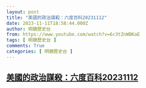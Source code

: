 ```yaml
---
layout: post
title: "美國的政治謀殺：六度百科20231112"
date: 2023-11-11T18:58:44.000Z
author: 明鏡歷史台
from: https://www.youtube.com/watch?v=6c3tZnWBKaE
tags: [ 明鏡歷史台 ]
comments: True
categories: [ 明鏡歷史台 ]
---
```

<!--1699729124000-->
[美國的政治謀殺：六度百科20231112](https://www.youtube.com/watch?v=6c3tZnWBKaE)
------

<div>

</div>
